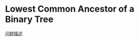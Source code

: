 # Lowest Common Ancestor of a Binary Tree

[问题描述](https://leetcode.com/problems/lowest-common-ancestor-of-a-binary-tree/)
